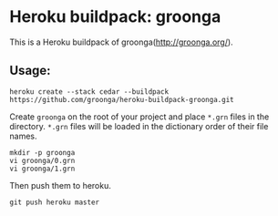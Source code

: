 # Heroku buildpack: groonga

This is a Heroku buildpack of groonga(http://groonga.org/).

## Usage:

    heroku create --stack cedar --buildpack https://github.com/groonga/heroku-buildpack-groonga.git

Create `groonga` on the root of your project and place `*.grn` files in the directory.
`*.grn` files will be loaded in the dictionary order of their file names.

    mkdir -p groonga
    vi groonga/0.grn
    vi groonga/1.grn

Then push them to heroku.

    git push heroku master

